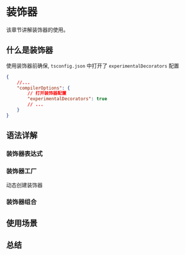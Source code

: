 # 装饰器

该章节讲解装饰器的使用。


## 什么是装饰器


使用装饰器前确保, `tsconfig.json` 中打开了 `experimentalDecorators` 配置

```json
{
    //...
    "compilerOptions": {
        // 打开装饰器配置
        "experimentalDecorators": true
        // ...
    }
}
```




## 语法详解
### 装饰器表达式

### 装饰器工厂
动态创建装饰器


### 装饰器组合
<!-- TODO: 注意单行和多行声明模式 -->

## 使用场景


## 总结